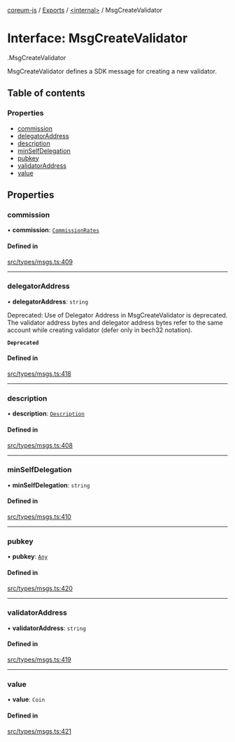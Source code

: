 [coreum-js](../README.md) / [Exports](../modules.md) / [<internal\>](../modules/internal_.md) / MsgCreateValidator

# Interface: MsgCreateValidator

[<internal>](../modules/internal_.md).MsgCreateValidator

MsgCreateValidator defines a SDK message for creating a new validator.

## Table of contents

### Properties

- [commission](internal_.MsgCreateValidator.md#commission)
- [delegatorAddress](internal_.MsgCreateValidator.md#delegatoraddress)
- [description](internal_.MsgCreateValidator.md#description)
- [minSelfDelegation](internal_.MsgCreateValidator.md#minselfdelegation)
- [pubkey](internal_.MsgCreateValidator.md#pubkey)
- [validatorAddress](internal_.MsgCreateValidator.md#validatoraddress)
- [value](internal_.MsgCreateValidator.md#value)

## Properties

### commission

• **commission**: [`CommissionRates`](../modules/internal_.md#commissionrates)

#### Defined in

[src/types/msgs.ts:409](https://github.com/PyramydLabs/coreum-js/blob/37d165f/src/types/msgs.ts#L409)

___

### delegatorAddress

• **delegatorAddress**: `string`

Deprecated: Use of Delegator Address in MsgCreateValidator is deprecated.
The validator address bytes and delegator address bytes refer to the same account while creating validator (defer
only in bech32 notation).

**`Deprecated`**

#### Defined in

[src/types/msgs.ts:418](https://github.com/PyramydLabs/coreum-js/blob/37d165f/src/types/msgs.ts#L418)

___

### description

• **description**: [`Description`](../modules/internal_.md#description)

#### Defined in

[src/types/msgs.ts:408](https://github.com/PyramydLabs/coreum-js/blob/37d165f/src/types/msgs.ts#L408)

___

### minSelfDelegation

• **minSelfDelegation**: `string`

#### Defined in

[src/types/msgs.ts:410](https://github.com/PyramydLabs/coreum-js/blob/37d165f/src/types/msgs.ts#L410)

___

### pubkey

• **pubkey**: [`Any`](../modules/internal_.md#any)

#### Defined in

[src/types/msgs.ts:420](https://github.com/PyramydLabs/coreum-js/blob/37d165f/src/types/msgs.ts#L420)

___

### validatorAddress

• **validatorAddress**: `string`

#### Defined in

[src/types/msgs.ts:419](https://github.com/PyramydLabs/coreum-js/blob/37d165f/src/types/msgs.ts#L419)

___

### value

• **value**: `Coin`

#### Defined in

[src/types/msgs.ts:421](https://github.com/PyramydLabs/coreum-js/blob/37d165f/src/types/msgs.ts#L421)
